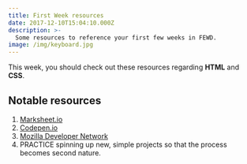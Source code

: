```yaml
---
title: First Week resources
date: 2017-12-10T15:04:10.000Z
description: >-
  Some resources to reference your first few weeks in FEWD.
image: /img/keyboard.jpg
---
```


This week, you should check out these resources regarding **HTML** and **CSS**.


## Notable resources


1. [Marksheet.io](http://marksheet.io)
2. [Codepen.io](http://codepen.io)
3. [Mozilla Developer Network](https://developer.mozilla.org/en-US/docs/Learn/Getting_started_with_the_web)
4. PRACTICE spinning up new, simple projects so that the process becomes second nature.


